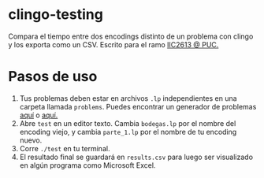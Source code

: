 # clingo-testing
Compara el tiempo entre dos encodings distinto de un problema con clingo y los exporta como un CSV. Escrito para el ramo [IIC2613 @ PUC.](https://github.com/IIC2613) 
# Pasos de uso
1. Tus problemas deben estar en archivos `.lp` independientes en una carpeta llamada `problems`. Puedes encontrar un generador de problemas [aquí](https://gist.github.com/aecanales/7cd774485a8adff9dabc4afcf7d00e22) o [aquí.](https://github.com/IIC2613/Syllabus/issues/29)
2. Abre `test` en un editor texto. Cambia `bodegas.lp` por el nombre del encoding viejo, y cambia `parte_1.lp` por el nombre de tu encoding nuevo.
3. Corre `./test` en tu terminal.
4. El resultado final se guardará en `results.csv` para luego ser visualizado en algún programa como Microsoft Excel.
